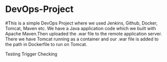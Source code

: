 # DevOps-Project

#This is a simple DevOps Project where we used Jenkins, Github, Docker, Tomcat, Maven etc. We have a Java application code which we built with Apache Maven.Then uploaded the .war file to the remote application server. There we have Tomcat running as  a container and our .war file is added to the path in Dockerfile to run on Tomcat.






Testing Trigger Checking

